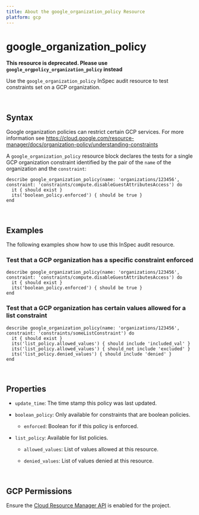 ```yaml
---
title: About the google_organization_policy Resource
platform: gcp
---
```


# google\_organization\_policy

**This resource is deprecated. Please use `google_orgpolicy_organization_policy` instead**

Use the `google_organization_policy` InSpec audit resource to test constraints set on a GCP organization.

<br>

## Syntax

Google organization policies can restrict certain GCP services. For more information see https://cloud.google.com/resource-manager/docs/organization-policy/understanding-constraints

A `google_organization_policy` resource block declares the tests for a single GCP organization constraint identified by the pair of the `name` of the organization and the `constraint`:

    describe google_organization_policy(name: 'organizations/123456', constraint: 'constraints/compute.disableGuestAttributesAccess') do
      it { should exist }
      its('boolean_policy.enforced') { should be true }
    end

<br>

## Examples

The following examples show how to use this InSpec audit resource.

### Test that a GCP organization has a specific constraint enforced

    describe google_organization_policy(name: 'organizations/123456', constraint: 'constraints/compute.disableGuestAttributesAccess') do
      it { should exist }
      its('boolean_policy.enforced') { should be true }
    end

### Test that a GCP organization has certain values allowed for a list constraint

    describe google_organization_policy(name: 'organizations/123456', constraint: 'constraints/someListConstraint') do
      it { should exist }
      its('list_policy.allowed_values') { should include 'included_val' }
      its('list_policy.allowed_values') { should_not include 'excluded' }
      its('list_policy.denied_values') { should include 'denied' }
    end

<br>

## Properties

  * `update_time`: The time stamp this policy was last updated.

  * `boolean_policy`: Only available for constraints that are boolean policies.

    * `enforced`: Boolean for if this policy is enforced.

  * `list_policy`: Available for list policies.

    * `allowed_values`: List of values allowed at this resource.

    * `denied_values`: List of values denied at this resource.

<br>


## GCP Permissions

Ensure the [Cloud Resource Manager API](https://console.cloud.google.com/apis/library/cloudresourcemanager.googleapis.com/) is enabled for the project.
